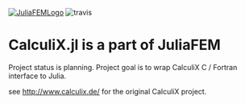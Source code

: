[![JuliaFEMLogo](https://github.com/JuliaFEM/JuliaFEM.jl/blob/master/docs/logo/JuliaFEMLogo_128x128.png)](http://www.juliafem.org) ![travis](https://travis-ci.org/JuliaFEM/CalculiX.jl.svg?branch=master)

# CalculiX.jl is a part of JuliaFEM

Project status is planning. Project goal  is to wrap CalculiX C / Fortran interface to Julia.

see http://www.calculix.de/ for the original CalculiX project.
